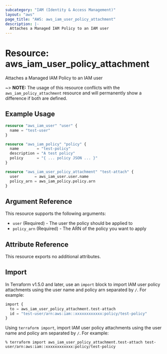 ```yaml
---
subcategory: "IAM (Identity & Access Management)"
layout: "aws"
page_title: "AWS: aws_iam_user_policy_attachment"
description: |-
  Attaches a Managed IAM Policy to an IAM user
---
```


# Resource: aws_iam_user_policy_attachment

Attaches a Managed IAM Policy to an IAM user

~> **NOTE:** The usage of this resource conflicts with the `aws_iam_policy_attachment` resource and will permanently show a difference if both are defined.

## Example Usage

```terraform
resource "aws_iam_user" "user" {
  name = "test-user"
}

resource "aws_iam_policy" "policy" {
  name        = "test-policy"
  description = "A test policy"
  policy      = "{ ... policy JSON ... }"
}

resource "aws_iam_user_policy_attachment" "test-attach" {
  user       = aws_iam_user.user.name
  policy_arn = aws_iam_policy.policy.arn
}
```

## Argument Reference

This resource supports the following arguments:

* `user`        (Required) - The user the policy should be applied to
* `policy_arn`  (Required) - The ARN of the policy you want to apply

## Attribute Reference

This resource exports no additional attributes.

## Import

In Terraform v1.5.0 and later, use an `import` block to import IAM user policy attachments using the user name and policy arn separated by `/`. For example:

```terraform
import {
  to = aws_iam_user_policy_attachment.test-attach
  id = "test-user/arn:aws:iam::xxxxxxxxxxxx:policy/test-policy"
}
```

Using `terraform import`, import IAM user policy attachments using the user name and policy arn separated by `/`. For example:

```console
% terraform import aws_iam_user_policy_attachment.test-attach test-user/arn:aws:iam::xxxxxxxxxxxx:policy/test-policy
```
